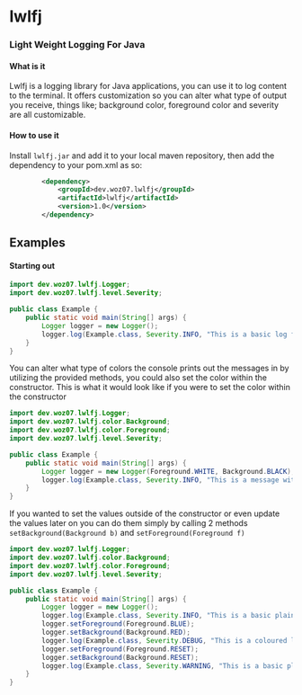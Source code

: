 # lwlfj
### Light Weight Logging For Java

#### What is it
Lwlfj is a logging library for Java applications, you can use it to log content to the terminal.
It offers customization so you can alter what type of output you receive, things like; background color, foreground color and severity are all customizable.

#### How to use it
Install `lwlfj.jar` and add it to your local maven repository, then add the dependency to your pom.xml as so:
```xml
        <dependency>
            <groupId>dev.woz07.lwlfj</groupId>
            <artifactId>lwlfj</artifactId>
            <version>1.0</version>
        </dependency>
```

## Examples
#### Starting out
```java
import dev.woz07.lwlfj.Logger;
import dev.woz07.lwlfj.level.Severity;

public class Example {
    public static void main(String[] args) {
        Logger logger = new Logger();
        logger.log(Example.class, Severity.INFO, "This is a basic log from the Example class");
    }
}
```

You can alter what type of colors the console prints out the messages in by utilizing the provided methods, you could also set the color within the constructor.
This is what it would look like if you were to set the color within the constructor
```java
import dev.woz07.lwlfj.Logger;
import dev.woz07.lwlfj.color.Background;
import dev.woz07.lwlfj.color.Foreground;
import dev.woz07.lwlfj.level.Severity;

public class Example {
    public static void main(String[] args) {
        Logger logger = new Logger(Foreground.WHITE, Background.BLACK);
        logger.log(Example.class, Severity.INFO, "This is a message with white foreground and black background");
    }
}
```
If you wanted to set the values outside of the constructor or even update the values later on you can do them simply by calling 2 methods `setBackground(Background b)` and `setForeground(Foreground f)`
```java
import dev.woz07.lwlfj.Logger;
import dev.woz07.lwlfj.color.Background;
import dev.woz07.lwlfj.color.Foreground;
import dev.woz07.lwlfj.level.Severity;

public class Example {
    public static void main(String[] args) {
        Logger logger = new Logger();
        logger.log(Example.class, Severity.INFO, "This is a basic plain log");
        logger.setForeground(Foreground.BLUE);
        logger.setBackground(Background.RED);
        logger.log(Example.class, Severity.DEBUG, "This is a coloured log");
        logger.setForeground(Foreground.RESET);
        logger.setBackground(Background.RESET);
        logger.log(Example.class, Severity.WARNING, "This is a basic plain log");
    }
}
```
